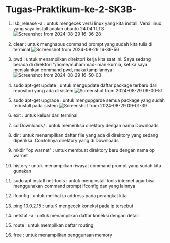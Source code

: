 # Tugas-Praktikum-ke-2-SK3B-
1. lsb_release -a : untuk mengecek versi linux yang kita install. Versi linux yang saya install adalah ubuntu 24.04.1 LTS
![Screenshot from 2024-08-29 16-36-28](https://github.com/user-attachments/assets/67500b48-ed32-4ae5-9c3d-b941a0bc769a)
2. clear : untuk menghapus command prompt yang sudah kita tulis di terminal
![Screenshot from 2024-08-29 16-39-56](https://github.com/user-attachments/assets/c9b4bc72-a8c5-4bc2-ab82-1ee0959348d1)
3. pwd : untuk menampilkan direktori kerja kita saat ini. Saya sedang berada di direktori "/home/muhammad-iman-kurnia, ketika saya menjalankan command pwd, maka tampilannya :
![Screenshot from 2024-08-29 16-50-03](https://github.com/user-attachments/assets/11f1b132-7301-4176-a7e3-e66d55426fd7)
4. sudo apt-get update : untuk mengupdate daftar package terbaru dari repositori yang ada di sistem
![Screenshot from 2024-08-29 09-00-51](https://github.com/user-attachments/assets/7e5e9cff-06d4-499e-b648-6d90961ced8f)
7. sudo apt-get upgrade : untuk mengupgarde semua package yang sudah terinstall pada sistem
![Screenshot from 2024-08-29 09-01-39](https://github.com/user-attachments/assets/8744f083-8ada-4e46-a7de-2e316b5383fc)
9. exit : untuk keluar dari terminal

11. cd Downloads/ : untuk memeriksa direktory dengan nama Downloads
12. dir : untuk menampilkan daftar file yang ada di direktory yang sedang diperiksa. Contohnya direktory yang di Downloads
13. mkdir "op warnet" : untuk membuat direktory baru dengan nama op warnet
14. history : untuk menampilkan riwayat command prompt yang sudah kita gunakan
15. sudo apt install net-tools : untuk menginstall tools internet agar bisa menggunakan command prompt ifconfig dan yang lainnya
16. ifconfig : untuk melihat ip address pada perangkat kita
17. ping 10.0.2.15 : untuK mengecek koneksi pada ip tersebut
18. netstat -a : untuk menampilkan daftar koneksi dengan detail
19. route : untuk mempilkan daftar routing
20. free : untuk menampilkan penggunaan memory
